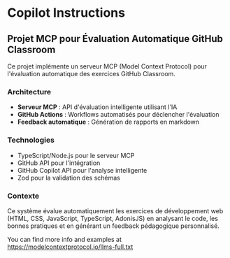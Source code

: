 # Copilot Instructions

<!-- Use this file to provide workspace-specific custom instructions to Copilot. For more details, visit https://code.visualstudio.com/docs/copilot/copilot-customization#_use-a-githubcopilotinstructionsmd-file -->

## Projet MCP pour Évaluation Automatique GitHub Classroom

Ce projet implémente un serveur MCP (Model Context Protocol) pour l'évaluation automatique des exercices GitHub Classroom.

### Architecture

- **Serveur MCP** : API d'évaluation intelligente utilisant l'IA
- **GitHub Actions** : Workflows automatisés pour déclencher l'évaluation 
- **Feedback automatique** : Génération de rapports en markdown

### Technologies

- TypeScript/Node.js pour le serveur MCP
- GitHub API pour l'intégration
- GitHub Copilot API pour l'analyse intelligente
- Zod pour la validation des schémas

### Contexte

Ce système évalue automatiquement les exercices de développement web (HTML, CSS, JavaScript, TypeScript, AdonisJS) en analysant le code, les bonnes pratiques et en générant un feedback pédagogique personnalisé.

You can find more info and examples at https://modelcontextprotocol.io/llms-full.txt
